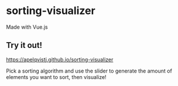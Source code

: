 # sorting-visualizer

Made with Vue.js

Try it out!
-------
https://apelqvistj.github.io/sorting-visualizer

Pick a sorting algorithm and use the slider to generate the amount of elements you want to sort, then visualize!
